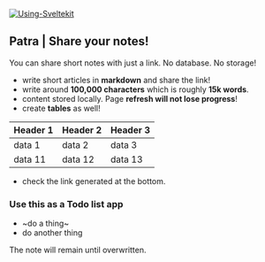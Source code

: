 [![Using-Sveltekit](https://img.shields.io/badge/Using-Sveltekit-orange)](https://kit.svelte.dev/)

## Patra | Share your notes!

You can share short notes with just a link. No database. No storage!

- write short articles in **markdown** and share the link!
- write around **100,000 characters** which is roughly **15k words**.
- content stored locally. Page **refresh will not lose progress**!
- create **tables** as well!

| Header 1 | Header 2 | Header 3 |
| -------- | -------- | -------- |
| data 1   | data 2   | data 3   |
| data 11  | data 12  | data 13  |

- check the link generated at the bottom.

### Use this as a Todo list app

- ~do a thing~
- do another thing

The note will remain until overwritten.
